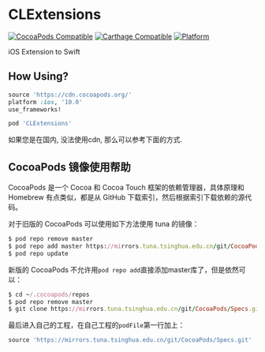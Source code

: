 # CLExtensions

[![CocoaPods Compatible](https://img.shields.io/cocoapods/v/CLExtensions.svg)](https://img.shields.io/cocoapods/v/CLExtensions.svg) [![Carthage Compatible](https://img.shields.io/badge/Carthage-compatible-4BC51D.svg?style=flat)](https://github.com/Carthage/Carthage) [![Platform](https://img.shields.io/cocoapods/p/CLExtensions.svg?style=flat)](http://cocoadocs.org/docsets/CLExtensions)

iOS Extension to Swift

## How Using?

```Ruby
source 'https://cdn.cocoapods.org/'
platform :ios, '10.0'
use_frameworks!

pod 'CLExtensions'
```

如果您是在国内, 没法使用cdn, 那么可以参考下面的方式.

## CocoaPods 镜像使用帮助

CocoaPods 是一个 Cocoa 和 Cocoa Touch 框架的依赖管理器，具体原理和 Homebrew 有点类似，都是从 GitHub 下载索引，然后根据索引下载依赖的源代码。

对于旧版的 CocoaPods 可以使用如下方法使用 tuna 的镜像：

```Ruby
$ pod repo remove master
$ pod repo add master https://mirrors.tuna.tsinghua.edu.cn/git/CocoaPods/Specs.git
$ pod repo update
```

新版的 CocoaPods 不允许用`pod repo add`直接添加master库了，但是依然可以：

```Ruby
$ cd ~/.cocoapods/repos 
$ pod repo remove master
$ git clone https://mirrors.tuna.tsinghua.edu.cn/git/CocoaPods/Specs.git master
```

最后进入自己的工程，在自己工程的`podFile`第一行加上：

```Ruby
source 'https://mirrors.tuna.tsinghua.edu.cn/git/CocoaPods/Specs.git'
```


